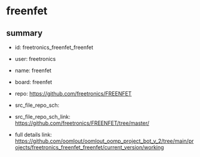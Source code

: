# freenfet
 
## summary 
* id: freetronics_freenfet_freenfet
* user: freetronics
* name: freenfet
* board: freenfet
* repo: https://github.com/freetronics/FREENFET



* src_file_repo_sch: 
* src_file_repo_sch_link: https://github.com/freetronics/FREENFET/tree/master/
* full details link: https://github.com/oomlout/oomlout_oomp_project_bot_v_2/tree/main/projects/freetronics_freenfet_freenfet/current_version/working  






